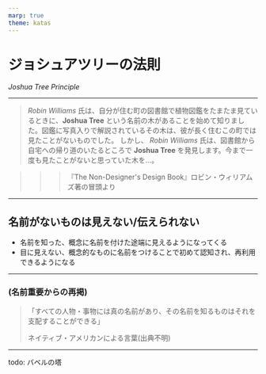 ```yaml
---
marp: true
theme: katas
---
```

<!-- 
size: 16:9
paginate: true
-->
<!-- header: 勉強会#-->

# ジョシュアツリーの法則

_Joshua Tree Principle_

---

> _Robin Williams_ 氏は、自分が住む町の図書館で植物図鑑をたまたま見ているときに、**Joshua Tree** という名前の木があることを始めて知りました。図鑑に写真入りで解説されているその木は、彼が長く住むこの町では見たことがないものでした。
しかし、 _Robin Williams_ 氏は、図書館から自宅への帰り道のいたるところで **Joshua Tree** を発見します。今まで一度も見たことがないと思っていた木を…。

>>> 『The Non-Designer's Design Book』ロビン・ウィリアムズ著の冒頭より
<!-- 文書のレイアウトデザインにおける名著。レイアウトのバランス、色遣い、フォントの選び方に関する珠玉のアドバイスが載っている。パワポスライドやUIのデザインとかにも活かせるので、関連する人は読んでおくべき -->

---

## 名前がないものは見えない/伝えられない

* 名前を知った、概念に名前を付けた途端に見えるようになってくる
* 目に見えない、概念的なものに名前をつけることで初めて認知され、再利用できるようになる

<!-- GoFのデザインパターンの最大の成果は、これまでにもあった設計ノウハウに名前を付けたこと。それによって世界中の人が再利用できるようになった -->
<!-- 質問するときも同じ。「わかりません」「やってみたけど動きません」は、問題が伝わらない -->

<!-- 名前をつけることで他との境界が生まれ、存在に変わる。深澤直人の「ハリ」の話に持っていってもいいか -->

---

### (名前重要からの再掲)

> 「すべての人物・事物には真の名前があり、その名前を知るものはそれを支配することができる」  
> 
> ネイティブ・アメリカンによる言葉(出典不明)

<!-- 旧約聖書の神の名は、正しく発音できないよう「YHWH」になっている。グリム童話の「ルンペルシュティルツヒェン」（独: Rumpelstilzchen）もある。他にも千と千尋の神隠しでは湯婆婆が名前を知って支配していたり、血界戦線という漫画では血界の眷属に対して真の名を知ることで初めて封印できるなど、名前を理解することの重要性は枚挙にいとまがない -->
<!-- ハクが「湯婆婆は相手の名前を奪って支配する」、「名前を奪われると元の自分を忘れてしまう」と語っているように、名前を奪われるということは人間性や個性といったアイデンティティを失うことに等しい -->

<!-- 名前だけでなく、取り組むべき課題、自分の目標にも適切に名前をつけてほしい -->

---

todo: バベルの塔